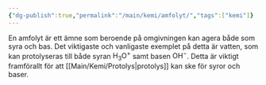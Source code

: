 ```yaml
---
{"dg-publish":true,"permalink":"/main/kemi/amfolyt/","tags":["kemi"]}
---
```


En amfolyt är ett ämne som beroende på omgivningen kan agera både som syra och bas. Det viktigaste och vanligaste exemplet på detta är vatten, som kan protolyseras till både syran $\mathrm{H_3O^+}$ samt basen $\mathrm{OH^-}$. Detta är viktigt framförallt för att [[Main/Kemi/Protolys\|protolys]] kan ske för syror och baser.